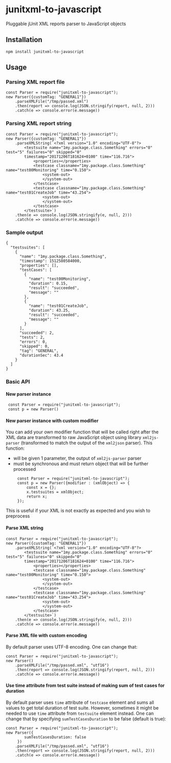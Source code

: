 # junitxml-to-javascript
Pluggable jUnit XML reports parser to JavaScript objects

## Installation
    npm install junitxml-to-javascript
## Usage

### Parsing XML report file

    const Parser = require("junitxml-to-javascript");
    new Parser({customTag: "GENERAL1"})
        .parseXMLFile("/tmp/passed.xml")
        .then(report => console.log(JSON.stringify(report, null, 2)))
        .catch(e => console.error(e.message))
        
### Parsing XML report string

    const Parser = require("junitxml-to-javascript");
    new Parser({customTag: "GENERAL1"})
        .parseXMLString(`<?xml version="1.0" encoding="UTF-8"?>
            <testsuite name="1my.package.class.Something" errors="0" test="5" failures="0" skipped="0"
            timestamp="20171206T181624+0100" time="116.716">
                <properties></properties>
                <testcase classname="1my.package.class.Something" name="test00Monitoring" time="0.150">
                    <system-out>
                    </system-out>
                </testcase>
                <testcase classname="1my.package.class.Something" name="test01CreateJob" time="43.254">
                    <system-out>
                    </system-out>
                </testcase>
            </testsuite>`)
        .then(e => console.log(JSON.stringify(e, null, 2)))
        .catch(e => console.error(e.message))
### Sample output
    {
      "testsuites": [
        {
          "name": "1my.package.class.Something",
          "timestamp": 1512580584000,
          "properties": [],
          "testCases": [
            {
              "name": "test00Monitoring",
              "duration": 0.15,
              "result": "succeeded",
              "message": ""
            },
            {
              "name": "test01CreateJob",
              "duration": 43.25,
              "result": "succeeded",
              "message": ""
            }
          ],
          "succeeded": 2,
          "tests": 2,
          "errors": 0,
          "skipped": 0,
          "tag": "GENERAL",
          "durationSec": 43.4
        }
      ]
    }

### Basic API
#### New parser instance
     const Parser = require("junitxml-to-javascript");
     const p = new Parser()
#### New parser instance with custom modifier
You can add your own modifier function that will be called right after the XML
data are transformed to raw JavaScript object using library `xml2js-parser`
(transformed to match the output of the `xml2json` parser). This function:

 - will be given 1 parameter, the output of `xml2js-parser` parser
 - must be synchronous and must return object that will be further processed


```
     const Parser = require("junitxml-to-javascript");
     const p = new Parser({modifier : (xmlObject) => {
         const x = {};
         x.testsuites = xmlObject;
         return x;
     });
```
     
This is useful if your XML is not exactly as expected and you wish to preprocess

#### Parse XML string
    const Parser = require("junitxml-to-javascript");
    new Parser({customTag: "GENERAL1"})
        .parseXMLString(`<?xml version="1.0" encoding="UTF-8"?>
            <testsuite name="1my.package.class.Something" errors="0" test="5" failures="0" skipped="0"
            timestamp="20171206T181624+0100" time="116.716">
                <properties></properties>
                <testcase classname="1my.package.class.Something" name="test00Monitoring" time="0.150">
                    <system-out>
                    </system-out>
                </testcase>
                <testcase classname="1my.package.class.Something" name="test01CreateJob" time="43.254">
                    <system-out>
                    </system-out>
                </testcase>
            </testsuite>`)
        .then(e => console.log(JSON.stringify(e, null, 2)))
        .catch(e => console.error(e.message))   
#### Parse XML file with custom encoding
By default parser uses UTF-8 encoding. One can change that:

    const Parser = require("junitxml-to-javascript");
    new Parser()
        .parseXMLFile("/tmp/passed.xml", "utf16")
        .then(report => console.log(JSON.stringify(report, null, 2)))
        .catch(e => console.error(e.message))

#### Use time attribute from test suite instead of making sum of test cases for duration
By default parser uses `time` attribute of `testcase` element and sums all values to get total duration of test suite. However, sometimes it might be needed to use `time` attribute from `testsuite` element instead. One can change that by specifying `sumTestCasesDuration` to be false (default is true):

    const Parser = require("junitxml-to-javascript");
    new Parser({
            sumTestCasesDuration: false
         })
        .parseXMLFile("/tmp/passed.xml", "utf16")
        .then(report => console.log(JSON.stringify(report, null, 2)))
        .catch(e => console.error(e.message))
